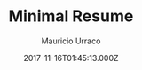 ---
title: Minimal Resume
github: 'https://github.com/murraco/jekyll-theme-minimal-resume'
demo: 'https://jekyll-theme-minimal-resume.netlify.com/'
author: Mauricio Urraco
ssg:
  - Jekyll
cms:
  - No Cms
date: 2017-11-16T01:45:13.000Z
github_branch: master
description: >-
  Simple Jekyll theme for a minimal resume website:
  https://jekyll-theme-minimal-resume.netlify.com/
stale: false
---